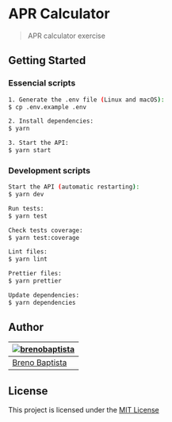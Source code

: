 # APR Calculator

> APR calculator exercise

## Getting Started

### Essencial scripts

```sh
1. Generate the .env file (Linux and macOS):
$ cp .env.example .env

2. Install dependencies:
$ yarn

3. Start the API:
$ yarn start
```

### Development scripts

```sh
Start the API (automatic restarting):
$ yarn dev

Run tests:
$ yarn test

Check tests coverage:
$ yarn test:coverage

Lint files:
$ yarn lint

Prettier files:
$ yarn prettier

Update dependencies:
$ yarn dependencies
```

## Author

| [![brenobaptista](https://avatars1.githubusercontent.com/u/47641641?s=120&v=4)](https://github.com/brenobaptista) |
| ----------------------------------------------------------------------------------------------------------------- |
| [Breno Baptista](https://github.com/brenobaptista)                                                                |

## License

This project is licensed under the [MIT License](/LICENSE)
